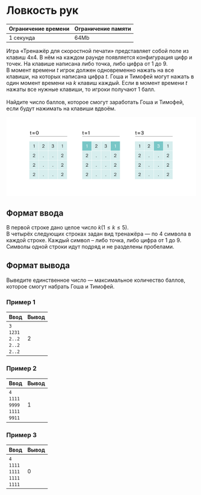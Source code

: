 # Ловкость рук

| Ограничение времени | Ограничение памяти |
|---------------------|--------------------|
| 1 секунда           | 64Mb               |

Игра «Тренажёр для скоростной печати» представляет собой поле из клавиш 4x4. В нём на каждом раунде появляется конфигурация цифр и точек. На клавише написана либо точка, либо цифра от 1 до 9.<br>
В момент времени $t$ игрок должен одновременно нажать на все клавиши, на которых написана цифра $t$. Гоша и Тимофей могут нажать в один момент времени на $k$ клавиш каждый. Если в момент времени $t$ нажаты все нужные клавиши, то игроки получают 1 балл.<br>
<br>
Найдите число баллов, которое смогут заработать Гоша и Тимофей, если будут нажимать на клавиши вдвоём.

![](./image.png)

## Формат ввода

В первой строке дано целое число $k (1 ≤ k ≤ 5)$.<br>
В четырёх следующих строках задан вид тренажёра — по 4 символа в каждой строке. Каждый символ – либо точка, либо цифра от 1 до 9. Символы одной строки идут подряд и не разделены пробелами.

## Формат вывода

Выведите единственное число — максимальное количество баллов, которое смогут набрать Гоша и Тимофей.

### Пример 1

| Ввод                                        | Вывод |
|---------------------------------------------|-------|
| `3`<br>`1231`<br>`2..2`<br>`2..2`<br>`2..2` | 2     |

### Пример 2

| Ввод                                        | Вывод |
|---------------------------------------------|-------|
| `4`<br>`1111`<br>`9999`<br>`1111`<br>`9911` | 1     |

### Пример 3

| Ввод                              | Вывод |
|-----------------------------------|-------|
| `4`<br>`1111`<br>`1111`<br>`1111`<br>`1111` | 0     |
